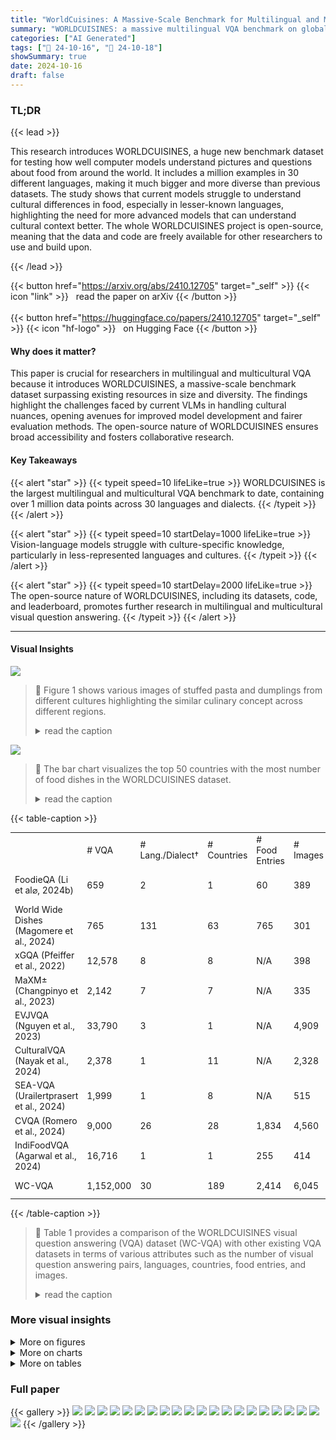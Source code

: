 ```yaml
---
title: "WorldCuisines: A Massive-Scale Benchmark for Multilingual and Multicultural Visual Question Answering on Global Cuisines"
summary: "WORLDCUISINES: a massive multilingual VQA benchmark on global cuisines, reveals cultural knowledge gaps in current vision-language models and provides a valuable resource for advancing research in thi..."
categories: ["AI Generated"]
tags: ["🔖 24-10-16", "🤗 24-10-18"]
showSummary: true
date: 2024-10-16
draft: false
---
```


### TL;DR


{{< lead >}}

This research introduces WORLDCUISINES, a huge new benchmark dataset for testing how well computer models understand pictures and questions about food from around the world.  It includes a million examples in 30 different languages, making it much bigger and more diverse than previous datasets.  The study shows that current models struggle to understand cultural differences in food, especially in lesser-known languages, highlighting the need for more advanced models that can understand cultural context better.  The whole WORLDCUISINES project is open-source, meaning that the data and code are freely available for other researchers to use and build upon.

{{< /lead >}}


{{< button href="https://arxiv.org/abs/2410.12705" target="_self" >}}
{{< icon "link" >}} &nbsp; read the paper on arXiv
{{< /button >}}
<br><br>
{{< button href="https://huggingface.co/papers/2410.12705" target="_self" >}}
{{< icon "hf-logo" >}} &nbsp; on Hugging Face
{{< /button >}}

#### Why does it matter?
This paper is crucial for researchers in multilingual and multicultural VQA because it introduces WORLDCUISINES, a massive-scale benchmark dataset surpassing existing resources in size and diversity.  The findings highlight the challenges faced by current VLMs in handling cultural nuances, opening avenues for improved model development and fairer evaluation methods.  The open-source nature of WORLDCUISINES ensures broad accessibility and fosters collaborative research.
#### Key Takeaways

{{< alert "star" >}}
{{< typeit speed=10 lifeLike=true >}} WORLDCUISINES is the largest multilingual and multicultural VQA benchmark to date, containing over 1 million data points across 30 languages and dialects. {{< /typeit >}}
{{< /alert >}}

{{< alert "star" >}}
{{< typeit speed=10 startDelay=1000 lifeLike=true >}} Vision-language models struggle with culture-specific knowledge, particularly in less-represented languages and cultures. {{< /typeit >}}
{{< /alert >}}

{{< alert "star" >}}
{{< typeit speed=10 startDelay=2000 lifeLike=true >}} The open-source nature of WORLDCUISINES, including its datasets, code, and leaderboard, promotes further research in multilingual and multicultural visual question answering. {{< /typeit >}}
{{< /alert >}}

------
#### Visual Insights



![](figures/figures_1_0.png)

> 🔼 Figure 1 shows various images of stuffed pasta and dumplings from different cultures highlighting the similar culinary concept across different regions.
> <details>
> <summary>read the caption</summary>
> Figure 1: Images of stuffed pasta and dumplings from our dataset showcase a similar culinary concept across different cultures: wrapping meat, dairy (such as cheese), or vegetables in dough. These dishes can be prepared in various ways, including pan-frying, deep-frying, steaming, or boiling.
> </details>





![](charts/charts_4_0.png)

> 🔼 The bar chart visualizes the top 50 countries with the most number of food dishes in the WORLDCUISINES dataset.
> <details>
> <summary>read the caption</summary>
> Figure 4: Countries by number of assigned dishes, showing the top 50 countries.
> </details>





{{< table-caption >}}
<table id='0' style='font-size:14px'><tr><td></td><td># VQA</td><td># Lang./Dialect†</td><td># Countries</td><td># Food Entries</td><td># Images</td><td>Parallel Data</td><td>License</td></tr><tr><td>FoodieQA (Li et al⌀, 2024b)</td><td>659</td><td>2</td><td>1</td><td>60</td><td>389</td><td>X</td><td>CC BY-NC-ND 4.0</td></tr><tr><td>World Wide Dishes (Magomere et al., 2024)</td><td>765</td><td>131</td><td>63</td><td>765</td><td>301</td><td>X</td><td>CC-BY 4.0</td></tr><tr><td>xGQA (Pfeiffer et al., 2022)</td><td>12,578</td><td>8</td><td>8</td><td>N/A</td><td>398</td><td>V</td><td>CC-BY 4.0</td></tr><tr><td>MaXM± (Changpinyo et al., 2023)</td><td>2,142</td><td>7</td><td>7</td><td>N/A</td><td>335</td><td>x</td><td>Custom</td></tr><tr><td>EVJVQA (Nguyen et al., 2023)</td><td>33,790</td><td>3</td><td>1</td><td>N/A</td><td>4,909</td><td>X</td><td>N/A</td></tr><tr><td>CulturalVQA (Nayak et al., 2024)</td><td>2,378</td><td>1</td><td>11</td><td>N/A</td><td>2,328</td><td>X</td><td>N/A</td></tr><tr><td>SEA-VQA (Urailertprasert et al., 2024)</td><td>1,999</td><td>1</td><td>8</td><td>N/A</td><td>515</td><td>X</td><td>Custom</td></tr><tr><td>CVQA (Romero et al., 2024)</td><td>9,000</td><td>26</td><td>28</td><td>1,834</td><td>4,560</td><td>V</td><td>Various</td></tr><tr><td>IndiFoodVQA (Agarwal et al., 2024)</td><td>16,716</td><td>1</td><td>1</td><td>255</td><td>414</td><td>X</td><td>N/A</td></tr><tr><td>WC-VQA</td><td>1,152,000</td><td>30</td><td>189</td><td>2,414</td><td>6,045</td><td>V</td><td>CC BY-SA 4.0</td></tr></table>{{< /table-caption >}}

> 🔼 Table 1 provides a comparison of the WORLDCUISINES visual question answering (VQA) dataset (WC-VQA) with other existing VQA datasets in terms of various attributes such as the number of visual question answering pairs, languages, countries, food entries, and images.
> <details>
> <summary>read the caption</summary>
> Table 1: Data statistics for WC-VQA compared to existing VQA datasets. The data samples are sourced from their respective publications. The reported numbers are based on their human-annotated test set. This entry includes the language variations we collected for all languages.
> </details>



### More visual insights

<details>
<summary>More on figures
</summary>


![](figures/figures_3_1.png)

> 🔼 The figure shows examples of the two primary tasks in the WORLDCUISINES benchmark: dish name prediction and location prediction, with variations in context and question type.
> <details>
> <summary>read the caption</summary>
> Figure 2: WC-VQA in WORLDCUISINES comprises two primary tasks: (1) predicting dish names and (2) predicting regional cuisines. Task 1 is further divided into three subtasks: (a) no-context, (b) contextualized, and (c) adversarial. We also include two answer types: multiple-choice question (MCQ) and open-ended question (OEQ).
> </details>



![](figures/figures_3_2.png)

> 🔼 The figure shows examples of stuffed pasta and dumplings from various cultures to illustrate a shared culinary concept across different regions.
> <details>
> <summary>read the caption</summary>
> Figure 1: Images of stuffed pasta and dumplings from our dataset showcase a similar culinary concept across different cultures: wrapping meat, dairy (such as cheese), or vegetables in dough. These dishes can be prepared in various ways, including pan-frying, deep-frying, steaming, or boiling.
> </details>



![](figures/figures_3_3.png)

> 🔼 The figure shows examples of the two primary tasks in the WORLDCUISINES benchmark: dish name prediction and regional cuisine prediction, with variations in context and question type.
> <details>
> <summary>read the caption</summary>
> Figure 2: WC-VQA in WORLDCUISINES comprises two primary tasks: (1) predicting dish names and (2) predicting regional cuisines. Task 1 is further divided into three subtasks: (a) no-context, (b) contextualized, and (c) adversarial. We also include two answer types: multiple-choice question (MCQ) and open-ended question (OEQ).
> </details>



![](figures/figures_3_4.png)

> 🔼 Figure 1 shows images of various stuffed pasta and dumplings from different cultures to illustrate the similar culinary concept.
> <details>
> <summary>read the caption</summary>
> Figure 1: Images of stuffed pasta and dumplings from our dataset showcase a similar culinary concept across different cultures: wrapping meat, dairy (such as cheese), or vegetables in dough. These dishes can be prepared in various ways, including pan-frying, deep-frying, steaming, or boiling.
> </details>



![](figures/figures_4_0.png)

> 🔼 The figure is a world map showing the geographical distribution of food entries in the WORLDCUISINES dataset, with darker colors representing higher concentrations of food entries.
> <details>
> <summary>read the caption</summary>
> Figure 3: WORLDCUISINES distribution of food entries by country in the World Map. The food entries are distributed across 189 countries, with the highest concentration found in Asia, Europe, and North America. There are also some entries from the continents of Africa, Oceania, and Central and South America.
> </details>



![](figures/figures_7_0.png)

> 🔼 The figure shows the accuracy of different language models on a visual question answering task, broken down by language, language vitality, and language family.
> <details>
> <summary>read the caption</summary>
> Figure 5: Accuracy (%) categorized by language (left), language vitality (center), and language family (right). We classify the language vitality by following the classification from Joshi et al. (2020).
> </details>



![](figures/figures_15_0.png)

> 🔼 Figure 5 is a set of radar charts showing the accuracy of different language models on visual question answering tasks, categorized by language, language vitality, and language family.
> <details>
> <summary>read the caption</summary>
> Figure 5: Accuracy (%) categorized by language (left), language vitality (center), and language family (right). We classify the language vitality by following the classification from Joshi et al. (2020).
> </details>



![](figures/figures_17_0.png)

> 🔼 The figure shows examples of visual question answering (VQA) tasks in the WORLDCUISINES benchmark, including dish name prediction and location prediction, with variations in context and question type.
> <details>
> <summary>read the caption</summary>
> Figure 2: WC-VQA in WORLDCUISINES comprises two primary tasks: (1) predicting dish names and (2) predicting regional cuisines. Task 1 is further divided into three subtasks: (a) no-context, (b) contextualized, and (c) adversarial. We also include two answer types: multiple-choice question (MCQ) and open-ended question (OEQ).
> </details>



</details>



<details>
<summary>More on charts
</summary>


![](charts/charts_8_0.png "🔼 Figure 6: Scaling matters for MCQ (6a) and OEQ (6b).")

> 🔼 The chart displays the relationship between model performance (accuracy) and the number of parameters in various vision language models for multiple choice and open-ended questions.
> <details>
> <summary>read the caption</summary>
> Figure 6: Scaling matters for MCQ (6a) and OEQ (6b).
> </details>


![](charts/charts_8_1.png "🔼 Figure 6: Scaling matters for MCQ (6a) and OEQ (6b).")

> 🔼 The chart displays the relationship between model parameters and accuracy for multiple-choice and open-ended questions on the WORLDCUISINES benchmark.
> <details>
> <summary>read the caption</summary>
> Figure 6: Scaling matters for MCQ (6a) and OEQ (6b).
> </details>


![](charts/charts_15_0.png "🔼 Figure 8: Model performance evaluated with different references on open-ended question.")

> 🔼 The chart displays the accuracy of various models on open-ended questions using single, dual, and multi-reference answers.
> <details>
> <summary>read the caption</summary>
> Figure 8: Model performance evaluated with different references on open-ended question.
> </details>


![](charts/charts_17_0.png "🔼 Figure 9: Regression Analysis for BERTScore OE vs. Accuracy OE.")

> 🔼 The chart displays the correlation between BERTScore and accuracy for open-ended questions across various language models.
> <details>
> <summary>read the caption</summary>
> Figure 9: Regression Analysis for BERTScore OE vs. Accuracy OE.
> </details>


![](charts/charts_17_1.png "🔼 Figure 10: Model performance with different references on open-ended question.")

> 🔼 The chart displays the accuracy of various vision-language models on open-ended questions using single, dual (single + English), and multi-reference evaluations.
> <details>
> <summary>read the caption</summary>
> Figure 10: Model performance with different references on open-ended question.
> </details>


</details>



<details>
<summary>More on tables
</summary>


{{< table-caption >}}
<br><table id='11' style='font-size:16px'><tr><td>Type: Multiple-Choice</td><td>Japanese (formal)</td></tr><tr><td colspan="2">こ の料理は何と言いま すか?</td></tr><tr><td>1) シュトゥルーデル</td><td>4) New York roll</td></tr><tr><td>2) ミルフィーユ</td><td>5) Milk roll</td></tr><tr><td colspan="2">3) ミルヒラーム・シュトゥルーデル</td></tr><tr><td colspan="2">Print only the answer with a single answer id (1,2,3,4,5),</td></tr></table>{{< /table-caption >}}
> 🔼 {{ table.description }}
> <details>
> <summary>read the caption</summary>
> {{ table.caption }}
> </details>


> Table 1 provides a comparison of the WORLDCUISINES visual question answering dataset (WC-VQA) with other existing VQA datasets, highlighting WC-VQA's scale and multilingual nature.


{{< table-caption >}}
<table id='0' style='font-size:14px'><tr><td rowspan="3">Data Split</td><td colspan="6">Task 1 (Dish Name)</td><td rowspan="2" colspan="2">Task 2 (Location)</td><td rowspan="3">Total # VQA</td></tr><tr><td colspan="2">(a) no-context</td><td colspan="2">(b) contextualized</td><td colspan="2">(c) adversarial</td></tr><tr><td># VQA</td><td># Images</td><td># VQA</td><td># Images</td><td># VQA</td><td># Images</td><td># VQA</td><td># Images</td></tr><tr><td>Train (1M)</td><td>270,300</td><td>3,383</td><td>267,930</td><td>3,555</td><td>271,770</td><td>3,589</td><td>270,000</td><td>3,361</td><td>1,080,000</td></tr><tr><td>Test Small (12k)</td><td>3,000</td><td>100</td><td>3,000</td><td>100</td><td>3,000</td><td>100</td><td>3,000</td><td>100</td><td>12,000</td></tr><tr><td>Test Large (60k)</td><td>15,000</td><td>500</td><td>15,000</td><td>500</td><td>15,000</td><td>499</td><td>15,000</td><td>499</td><td>60,000</td></tr></table>{{< /table-caption >}}
> 🔼 {{ table.description }}
> <details>
> <summary>read the caption</summary>
> {{ table.caption }}
> </details>


> The table shows the dataset statistics of WC-VQA, including the number of visual questions and images for training and testing datasets in three different splits: train, test small, and test large, and the distribution of the data across three subtasks of Task 1 (dish name prediction) and Task 2 (location prediction).


{{< table-caption >}}
<table id='0' style='font-size:14px'><tr><td rowspan="3">Model</td><td colspan="6">Task 1 (Dish Name)</td><td rowspan="2" colspan="2">Task 2 (Location)</td><td rowspan="2" colspan="2">Average</td></tr><tr><td colspan="2">(a) no-context</td><td colspan="2">(b) contextualized</td><td colspan="2">(c) adversarial</td></tr><tr><td>MCQ</td><td>OEQ</td><td>MCQ</td><td>OEQ</td><td>MCQ</td><td>OEQ</td><td>MCQ</td><td>OEQ</td><td>MCQ</td><td>OEQ</td></tr><tr><td>Open-Source</td><td></td><td></td><td></td><td></td><td></td><td></td><td></td><td></td><td></td><td></td></tr><tr><td>Llaval.6 Vicuna 7B</td><td>34.57</td><td>1.59</td><td>43.48</td><td>4.03</td><td>34.84</td><td>1.41</td><td>32.24</td><td>9.29</td><td>36.28</td><td>4.08</td></tr><tr><td>Llaval.6 Vicuna 13B</td><td>40.17</td><td>2.79</td><td>48.17</td><td>5.85</td><td>39.05</td><td>2.57</td><td>37.79</td><td>10.16</td><td>41.30</td><td>5.34</td></tr><tr><td>Qwen2 VL Instruct 2B</td><td>41.65</td><td>7.98</td><td>42.29</td><td>8.13</td><td>39.69</td><td>6.74</td><td>47.85</td><td>14.55</td><td>42.87</td><td>9.35</td></tr><tr><td>Qwen2 VL Instruct 7B</td><td>61.48</td><td>6.76</td><td>67.85</td><td>10.36</td><td>53.52</td><td>6.12</td><td>55.90</td><td>21.03</td><td>59.69</td><td>11.07</td></tr><tr><td>Qwen2 VL Instruct 72B</td><td>74.19</td><td>12.67</td><td>80.79</td><td>21.31</td><td>62.43</td><td>8.37</td><td>61.90</td><td>27.27</td><td>69.83</td><td>17.40</td></tr><tr><td>Llama 3.2 Instruct 11B</td><td>59.93</td><td>18.75</td><td>64.12</td><td>22.96</td><td>53.17</td><td>13.39</td><td>57.93</td><td>31.58</td><td>58.79</td><td>21.67</td></tr><tr><td>Llama 3.2 Instruct 90B</td><td>77.69</td><td>16.93</td><td>82.92</td><td>23.60</td><td>63.96</td><td>10.87</td><td>67.87</td><td>31.31</td><td>73.11</td><td>20.68</td></tr><tr><td>Molmo-E 1B</td><td>18.81</td><td>0.01</td><td>24.22</td><td>0.23</td><td>19.55</td><td>0.01</td><td>18.97</td><td>1.54</td><td>20.39</td><td>0.45</td></tr><tr><td>Molmo-D 7B</td><td>46.01</td><td>2.89</td><td>55.95</td><td>3.66</td><td>41.61</td><td>2.31</td><td>33.35</td><td>11.45</td><td>44.23</td><td>5.08</td></tr><tr><td>Molmo-O 7B</td><td>39.96</td><td>5.15</td><td>44.93</td><td>6.03</td><td>38.41</td><td>3.51</td><td>29.81</td><td>10.07</td><td>38.28</td><td>6.19</td></tr><tr><td>Pangea 7B‡</td><td>52.35</td><td>1.52</td><td>63.07</td><td>2.73</td><td>49.17</td><td>1.57</td><td>48.71</td><td>20.15</td><td>53.33</td><td>6.49</td></tr><tr><td>Aria 25B</td><td>58.61</td><td>4.99</td><td>69.29</td><td>9.17</td><td>52.82</td><td>3.39</td><td>42.82</td><td>16.20</td><td>55.89</td><td>8.44</td></tr><tr><td>Phi-3.5 Vision 4B</td><td>43.37</td><td>2.91</td><td>48.71</td><td>4.23</td><td>40.87</td><td>2.07</td><td>35.01</td><td>9.22</td><td>41.99</td><td>4.61</td></tr><tr><td>Pixtral 12B</td><td>56.65</td><td>1.22</td><td>70.69</td><td>2.94</td><td>52.12</td><td>1.09</td><td>46.67</td><td>14.43</td><td>56.53</td><td>4.92</td></tr><tr><td>NVLM-D 72B</td><td>69.82</td><td>4.71</td><td>78.93</td><td>10.29</td><td>52.12</td><td>2.89</td><td>51.97</td><td>16.68</td><td>63.21</td><td>8.64</td></tr><tr><td>Proprietary</td><td></td><td></td><td></td><td></td><td></td><td></td><td></td><td></td><td></td><td></td></tr><tr><td>GPT-4o</td><td>88.45</td><td>21.88</td><td>91.57</td><td>37.51</td><td>82.29</td><td>14.79</td><td>66.52</td><td>37.13</td><td>82.21</td><td>27.83</td></tr><tr><td>GPT-4o Mini</td><td>72.80</td><td>10.28</td><td>81.65</td><td>20.87</td><td>57.76</td><td>5.72</td><td>52.37</td><td>25.79</td><td>66.14</td><td>15.66</td></tr><tr><td>Gemini 1.5 Flash</td><td>77.05</td><td>12.81</td><td>80.97</td><td>15.16</td><td>69.13</td><td>6.46</td><td>71.53</td><td>30.03</td><td>74.67</td><td>16.12</td></tr></table>{{< /table-caption >}}
> 🔼 {{ table.description }}
> <details>
> <summary>read the caption</summary>
> {{ table.caption }}
> </details>


> This table presents the accuracy results of various vision-language models on the WorldCuisines visual question answering benchmark's Test Large dataset, categorized by task type (multiple-choice or open-ended) and model type (open-source or proprietary).


{{< table-caption >}}
<table id='0' style='font-size:14px'><tr><td>Attribute</td><td>Value</td><td>Description</td><td>Example</td></tr><tr><td>Image</td><td>Image</td><td>Image of the dish in jpg/png/gif format.</td><td></td></tr><tr><td>Name</td><td>String</td><td>Name of the dish.</td><td>Dorayaki</td></tr><tr><td>Alias</td><td>String</td><td>Alias name of the dish (i.e., the name in the original language).</td><td>ど ら焼き</td></tr><tr><td>Coarse-grained categories</td><td>List<String></td><td>Coarse-level categories.</td><td>["Pancake"]</td></tr><tr><td>Fine-grained categories</td><td>List<String></td><td>Fine-level categories.</td><td>["Wagashi Pancake"]</td></tr><tr><td>Cuisines</td><td>String</td><td>Name of cuisine.</td><td>Japanese</td></tr><tr><td>Associated Cuisines</td><td>String</td><td>Associated cuisines to the dish.</td><td>Japanese</td></tr><tr><td>Area</td><td>String</td><td>Specific region where the dish is originated</td><td>Ueno</td></tr><tr><td>Countries</td><td>String</td><td>Specific region where the dish is originated</td><td>Japan</td></tr><tr><td>Continents</td><td>String</td><td>Specific continent where the dish is originated</td><td>Eastern Asia</td></tr><tr><td>Text Description</td><td>String</td><td>Short description of the dish, including the ingredients used to prepare the dish or the cooking method.</td><td>The dish consists of two small pancake-like patties made from castella wrapped around a filling of sweet bean paste.</td></tr><tr><td>Image License</td><td>String</td><td>License of the image</td><td>CC BY-SA 3.0</td></tr></table>{{< /table-caption >}}
> 🔼 {{ table.description }}
> <details>
> <summary>read the caption</summary>
> {{ table.caption }}
> </details>


> Table 1 provides a comparison of the WORLDCUISINES visual question answering dataset (WC-VQA) with other existing VQA datasets, highlighting its size, multilingual coverage, and other key features.


{{< table-caption >}}
<table id='2' style='font-size:16px'><tr><td>Language Name</td><td>Language Vitality+</td><td>Resource Classification+</td><td>Linguistic Register</td><td>Additional Notes</td></tr><tr><td>Austronesian</td><td></td><td></td><td></td><td></td></tr><tr><td>Indonesian</td><td>Institutional</td><td>3 - Rising Star</td><td>Formal Casual</td><td></td></tr><tr><td>Tagalog</td><td>Institutional</td><td>3 - Rising Star</td><td></td><td></td></tr><tr><td>Sundanese</td><td>Stable</td><td>1 - Scraping by</td><td>Loma</td><td>Common speech form</td></tr><tr><td>Javanese</td><td>Institutional</td><td>1 - Scraping by</td><td>Krama Ngoko</td><td>Central-Java dialect, polite form Central-Java dialect, casual form</td></tr><tr><td>Japonic</td><td></td><td></td><td></td><td></td></tr><tr><td>Japanese</td><td>Institutional</td><td>5 - Winners</td><td>Formal Casual</td><td>Polite form or teinei-go Daily conversation</td></tr><tr><td>Sino-Tibetan</td><td></td><td></td><td></td><td></td></tr><tr><td>Chinese</td><td>Institutional</td><td>5 - Winners</td><td></td><td>Standard Mandarin</td></tr><tr><td>Cantonese</td><td>Institutional</td><td>1 - Scraping by</td><td></td><td></td></tr><tr><td>Hokkien</td><td>Institutional</td><td>0- Left Behind</td><td>Written Spoken</td><td>Medan dialect Medan dialect</td></tr><tr><td>Koreanic</td><td></td><td></td><td></td><td></td></tr><tr><td>Korean</td><td>Institutional</td><td>4- Underdog</td><td>Formal Casual</td><td></td></tr><tr><td>Kra-Dai</td><td></td><td></td><td></td><td></td></tr><tr><td>Thai</td><td>Institutional</td><td>3 - Rising Star</td><td></td><td></td></tr><tr><td>Indo-European</td><td></td><td></td><td></td><td></td></tr><tr><td>English</td><td>Institutional</td><td>5 - Winners</td><td></td><td rowspan="9">Latin-American dialect</td></tr><tr><td>Spanish</td><td>Institutional</td><td>5 - Winners</td><td></td></tr><tr><td>French</td><td>Institutional</td><td>5 - Winners</td><td></td></tr><tr><td>Russian</td><td>Institutional</td><td>4 - Underdog</td><td>Formal Casual</td></tr><tr><td>Czech</td><td>Institutional</td><td>4 - Underdog</td><td></td></tr><tr><td>Italian</td><td>Institutional</td><td>4 - Underdog</td><td></td></tr><tr><td>Hindi</td><td>Institutional</td><td>4 - Underdog</td><td></td></tr><tr><td>Bengali</td><td>Institutional</td><td>3 - Rising Star</td><td></td></tr><tr><td>Marathi</td><td>Institutional</td><td>2 - Hopeful</td><td></td></tr><tr><td>Sardinian</td><td>Endangered</td><td>1 - Scraping by</td><td></td><td>Logudorese (src)</td></tr><tr><td>Sinhala</td><td>Institutional</td><td>0 - Left Behind</td><td>Formal</td><td>Spoken form</td></tr><tr><td>Afro-Asiatic</td><td></td><td></td><td></td><td></td></tr><tr><td>Arabic (MSA)</td><td>Institutional</td><td>5 - Winners</td><td></td><td></td></tr><tr><td>Niger-Congo Yoruba</td><td>Institutional</td><td>2 - Hopeful</td><td></td><td></td></tr><tr><td>Turkic</td><td></td><td></td><td></td><td></td></tr><tr><td>Azerbaijani</td><td>Institutional</td><td>1 - Scraping by</td><td></td><td>North Variety (azj)</td></tr></table>{{< /table-caption >}}
> 🔼 {{ table.description }}
> <details>
> <summary>read the caption</summary>
> {{ table.caption }}
> </details>


> Table 1 provides a comparison of the WORLDCUISINES visual question answering dataset (WC-VQA) with other existing VQA datasets across various metrics, such as the number of languages, dialects, countries, food entries, images, and parallel data.


{{< table-caption >}}
<table id='4' style='font-size:22px'><tr><td>Japanese speaker then proofreads the translated sen-</td><td>from Western Japan in the 16-25 age range gives</td></tr><tr><td>tences. Additionally, one native Japanese speaker</td><td>input for the casual form.</td></tr></table>{{< /table-caption >}}
> 🔼 {{ table.description }}
> <details>
> <summary>read the caption</summary>
> {{ table.caption }}
> </details>


> Table 1 compares the data statistics of the WORLDCUISINES benchmark (WC-VQA) with those of other existing visual question answering (VQA) datasets.


{{< table-caption >}}
<table id='0' style='font-size:14px'><tr><td rowspan="2">Language</td><td colspan="3">Question Prompt</td></tr><tr><td>Multi-choice question (MCQ)</td><td>Open-ended question (OEQ)</td><td>Answer ID Text</td></tr><tr><td>English</td><td>Yesterday I had a nice lunch at a Japanese restaurant. I am about to have this dish now. What is this dish called? 1. Hangtown fry 2. Zucchini slice 3. Chawanmushi 4. Rolex 5. Egg foo young Print only the answer with a single answer id (1,2,3,4,5),</td><td>Yesterday I had a nice lunch at a Japanese restaurant. I am about to have this dish now. What is this dish called? Print only the answer.</td><td>5 Egg foo young</td></tr><tr><td>French</td><td>Hier, j'ai pris un bon dejeuner dans un restaurant japonais. Je suis sur le point de manger ce plat maintenant. Comment appelle-t-on ce plat ? 1. Hangtown fry 2. Zucchini slice 3. Chawanmushi 4. Rolex 5. Fu yung hai Print only the answer with a single answer id (1,2,3,4,5),</td><td>Hier, j'ai pris un bon dejeuner dans un restaurant japonais. Je suis sur le point de manger ce plat maintenant. Comment appelle-t-on ce plat ? Print only the answer.</td><td>5 Fu yung hai</td></tr><tr><td>Indonesian (Formal)</td><td>Kemarin, saya menyantap makan siang yg nikmat di restoran Jepang. Sekarang saya akan menyantap hidangan ini. Disebut apakah hidangan ini? 1. Hangtown fry 2. Zucchini slice 3. Chawanmushi 4. Rolex 5. Puyunghai Print only the answer with a single answer id (1,2,3,4,5),</td><td>Kemarin, saya menyantap makan siang yg nikmat di restoran Jepang. Sekarang saya akan menyantap hidangan ini. Disebut apakah hidangan ini? Print only the answer.</td><td>5 Puyunghai</td></tr><tr><td>Indonesian (Casual)</td><td>Kemarin aku makan siang enak di restoran Jepang. Sekarang mau makan makanan ini. Makanan ini disebut apa? 1. Hangtown fry 2. Zucchini slice 3. Chawanmushi 4. Rolex 5. Puyunghai Print only the answer with a single answer id (1,2,3,4,5),</td><td>Kemarin aku makan siang enak di restoran Jepang. Sekarang mau makan makanan ini. Makanan ini disebut apa? Print only the answer.</td><td>5 Puyunghai</td></tr><tr><td>Japanese (Formal)</td><td>昨日、 私は日本料理店で美味しい昼食を食べました。 今まさにこの料理を食べようとしています。 こ の料理の名前は何ですか? 1. Hangtown fry 2. Zucchini slice 3. 茶碗蒸し 4. Rolex 5. 芙蓉蛋 Print only the answer with a single answer id (1,2,3,4,5),</td><td>昨日、 私は日本料理店で美味しい昼食を食べました。 今まさにこの料理を食べようとしています。 この料理の名前は何ですか? Print only the answer.</td><td>5 芙蓉蛋</td></tr><tr><td>Japanese (Casual)</td><td>昨日日本料理のお店で美味しいランチを食べたんだけど、 今ま さに食べてるこの料理の名前は何? 1. Hangtown fry 2. Zucchini slice 3. 茶碗蒸 し 4. Rolex 5. 芙蓉蛋 Print only the answer with a single answer id (1,2,3,4,5),</td><td>昨日日本料理のお店で美味しいランチを食べたんだけど、 今まさに食べてるこの料理の名前は何? Print only the answer.</td><td>5 芙蓉蛋</td></tr><tr><td>Javanese (Krama)</td><td>Kaping wingi kula nedha nikmat ing restoran Jepang. Kula kepengin nedha menika malih sakmenika. Naminipun nopo dhaharan menika? 1. Hangtown fry 2. Zucchini slice 3. Chawanmushi 4. Rolex 5. Endhog foo young Print only the answer with a single answer id (1,2,3,4,5),</td><td>Kaping wingi kula nedha nikmat ing restoran Jepang. Kula kepengin nedha menika malih sakmenika. Naminipun nopo dhaharan menika? Print only the answer.</td><td>5 Endhog foo young</td></tr><tr><td>Javanese (Ngoko)</td><td>Wingi aku mangan enak ndek restoran Jepang. Aku pengen mangan neh saiki. Opo jenenge panganan iki? 1. Hangtown fry 2. Zucchini slice 3. Chawanmushi 4. Rolex 5. Endhog foo young Print only the answer with a single answer id (1,2,3,4,5),</td><td>Wingi aku mangan enak ndek restoran Jepang. Aku pengen mangan neh saiki. Opo jenenge panganan iki? Print only the answer.</td><td>5 Endhog foo young</td></tr></table>{{< /table-caption >}}
> 🔼 {{ table.description }}
> <details>
> <summary>read the caption</summary>
> {{ table.caption }}
> </details>


> Table 1 provides a comparison of the WORLDCUISINES visual question answering (VQA) dataset with other existing VQA datasets, highlighting key statistics such as the number of visual question answering pairs, languages, countries, food entries, and images.


{{< table-caption >}}
<table id='0' style='font-size:20px'><tr><td rowspan="2">Model (Accuracy %)</td><td colspan="2"></td><td colspan="2">Task 1 (Dish Name) (b) contextualized</td><td colspan="2">(c) adversarial</td><td colspan="2">Task 2 (Location)</td><td colspan="2">Average</td></tr><tr><td>(a) no-context MCQ</td><td>OEQ</td><td>MCQ</td><td>OEQ</td><td>MCQ</td><td>OEQ</td><td>MCQ</td><td>OEQ</td><td>MCQ</td><td>OEQ</td></tr><tr><td>Test Small (12k)</td><td></td><td></td><td></td><td></td><td></td><td></td><td></td><td></td><td></td><td></td></tr><tr><td>Open-Source</td><td></td><td></td><td></td><td></td><td></td><td></td><td></td><td></td><td></td><td></td></tr><tr><td>Llaval.6 Vicuna 7B</td><td>33.63</td><td>0.87</td><td>43.13</td><td>2.83</td><td>28.67 30.03</td><td>0.60</td><td>27.77</td><td>7.93</td><td>33.30</td><td>3.06</td></tr><tr><td>Llaval.6 Vicuna 13B</td><td>40.87</td><td>1.00</td><td>50.30</td><td>4.17</td><td>38.37</td><td>1.60</td><td>31.07</td><td>8.63</td><td>40.15</td><td>3.85</td></tr><tr><td>Qwen2 VL Instruct 2B</td><td>40.97</td><td>3.33</td><td>44.40</td><td>4.60</td><td>47.07</td><td>3.43</td><td>48.37</td><td>12.50</td><td>45.20</td><td>5.96</td></tr><tr><td>Qwen2 VL Instruct 7B</td><td>63.83</td><td>4.07</td><td>67.20</td><td>8.57</td><td>57.00</td><td>3.90</td><td>56.80</td><td>21.23</td><td>61.21</td><td>9.44</td></tr><tr><td>Qwen2 VL Instruct 72B</td><td>76.13</td><td>10.40</td><td>81.63</td><td>17.43</td><td>67.23</td><td>6.27</td><td>56.73</td><td>26.07</td><td>70.43</td><td>15.04</td></tr><tr><td>Llama 3.2 Instruct 11B</td><td>57.93</td><td>14.37</td><td>65.57</td><td>19.20</td><td>56.27</td><td>9.50</td><td>46.60</td><td>27.23</td><td>56.59</td><td>17.58</td></tr><tr><td>Llama 3.2 Instruct 90B</td><td>77.33</td><td>14.27</td><td>83.43</td><td>22.30</td><td>71.23</td><td>9.00</td><td>64.70</td><td>29.73</td><td>74.17</td><td>18.82</td></tr><tr><td>Molmo-E 1B</td><td>21.87</td><td>0.00</td><td>24.53</td><td>0.13</td><td>20.23</td><td>0.00</td><td>19.60</td><td>1.27</td><td>21.56</td><td>0.35</td></tr><tr><td>Molmo-D 7B</td><td>50.67</td><td>1.00</td><td>57.00</td><td>2.23</td><td>48.67</td><td>1.73</td><td>36.73</td><td>11.70</td><td>48.27</td><td>4.16</td></tr><tr><td>Molmo-O 7B</td><td>46.03</td><td>2.13</td><td>43.27</td><td>4.37</td><td>41.60</td><td>2.10</td><td>26.83</td><td>9.03</td><td>39.43</td><td>4.41</td></tr><tr><td>Pangea 7B</td><td>45.33</td><td>0.43</td><td>59.40</td><td>1.33</td><td>22.17</td><td>0.63</td><td>34.10</td><td>17.90</td><td>40.25</td><td>5.07</td></tr><tr><td>Pangea 7B‡</td><td>54.87</td><td>0.43</td><td>65.77</td><td>1.33</td><td>55.00</td><td>0.63</td><td>48.47</td><td>17.90</td><td>56.03</td><td>5.07</td></tr><tr><td>Aria 25B</td><td>65.77</td><td>2.67</td><td>71.43</td><td>6.47</td><td>57.13</td><td>1.80</td><td>39.60</td><td>15.70</td><td>58.48</td><td>6.66</td></tr><tr><td>Phi-3.5 Vision 4B</td><td>49.27</td><td>1.90</td><td>53.03</td><td>3.03</td><td>42.90</td><td>1.33</td><td>31.23</td><td>8.43</td><td>44.11</td><td>3.67</td></tr><tr><td>Pixtral 12B</td><td>57.57</td><td>0.60</td><td>72.33</td><td>1.83</td><td>55.40</td><td>0.57</td><td>44.73</td><td>12.83</td><td>57.51</td><td>3.96</td></tr><tr><td>NVLM-D 72B</td><td>75.50</td><td>3.13</td><td>78.20</td><td>7.37</td><td>54.67</td><td>1.37</td><td>54.13</td><td>17.40</td><td>65.62</td><td>7.32</td></tr><tr><td>Proprietary</td><td></td><td></td><td></td><td></td><td></td><td></td><td></td><td></td><td></td><td></td></tr><tr><td>GPT-4o</td><td>88.40</td><td>16.60</td><td>90.43</td><td>35.47</td><td>82.23</td><td>12.60</td><td>63.60</td><td>35.53</td><td>81.17</td><td>25.05</td></tr><tr><td>GPT-4o Mini</td><td>75.33</td><td>7.30</td><td>83.00</td><td>17.67</td><td>64.83</td><td>3.53</td><td>52.87</td><td>26.90</td><td>69.01</td><td>13.85</td></tr><tr><td>Gemini 1.5 Flash</td><td>78.17</td><td>16.30</td><td>82.07</td><td>23.53 10.29</td><td>71.33</td><td>7.33 2.89</td><td>66.00</td><td>32.30</td><td>74.39 71.53</td><td>19.86 8.64</td></tr><tr><td>Test Large (60k)</td><td></td><td></td><td></td><td></td><td></td><td></td><td></td><td></td><td></td><td></td></tr><tr><td>Open-Source</td><td></td><td></td><td></td><td></td><td></td><td></td><td></td><td></td><td></td><td></td></tr><tr><td>Llaval.6 Vicuna 7B</td><td>34.57</td><td>1.59 69.13</td><td>43.48</td><td>4.03 37.51</td><td>34.84</td><td>1.41 88.45 14.79</td><td>32.24</td><td>9.29 37.13</td><td>36.28</td><td>4.08</td></tr><tr><td>Llaval.6 Vicuna 13B</td><td>40.17</td><td>2.79</td><td>48.17</td><td>5.85</td><td>39.05 82.29</td><td>2.57</td><td>37.79</td><td>10.16</td><td>41.30 82.21</td><td>5.34 27.83</td></tr><tr><td>Qwen2 VL Instruct 2B</td><td>41.65</td><td>7.98</td><td>42.29</td><td>8.13</td><td>39.69 57.76</td><td>6.74 5.72</td><td>47.85 52.37</td><td>14.55 25.79</td><td>42.87 66.14</td><td>9.35</td></tr><tr><td>Qwen2 VL Instruct 7B GPT-4o Mini</td><td>61.48 72.80</td><td>6.76 10.28</td><td>67.85</td><td>10.36</td><td>53.52</td><td>6.12</td><td>55.90</td><td>21.03</td><td>59.69 GPT-4o</td><td>11.07</td></tr><tr><td>Qwen2 VL Instruct 72B</td><td>74.19</td><td>12.67</td><td>80.79</td><td>21.31</td><td>62.43</td><td>8.37 6.46</td><td>61.90</td><td>27.27</td><td>69.83</td><td>17.40 16.12</td></tr><tr><td>Llama 3.2 Instruct 11B Gemini 1.5 Flash</td><td>59.93 77.05</td><td>18.75</td><td>64.12</td><td>22.96</td><td>53.17</td><td>13.39</td><td>57.93</td><td>31.58</td><td>58.79</td><td>21.67</td></tr><tr><td>Llama 3.2 Instruct 90B</td><td>77.69</td><td>16.93</td><td>82.92</td><td>23.60</td><td>63.96</td><td>10.87</td><td>67.87</td><td>31.31</td><td>73.11</td><td>20.68</td></tr><tr><td>Molmo-E 1B</td><td>18.81</td><td>0.01</td><td>24.22</td><td>0.23</td><td>19.55</td><td>0.01</td><td>18.97</td><td>1.54</td><td>20.39</td><td>0.45</td></tr><tr><td>Molmo-D 7B</td><td>46.01</td><td>2.89</td><td>55.95</td><td>3.66</td><td>41.61</td><td>2.31</td><td>33.35</td><td>11.45</td><td>44.23</td><td>5.08</td></tr><tr><td>Molmo-O 7B</td><td>39.96</td><td>5.15</td><td>44.93</td><td>6.03</td><td>38.41</td><td>3.51</td><td>29.81</td><td>10.07</td><td>38.28</td><td>6.19</td></tr><tr><td>Pangea 7B</td><td>41.38</td><td>1.52</td><td>57.95</td><td>2.73</td><td>21.77</td><td>1.57</td><td>37.15</td><td>20.15</td><td>39.56</td><td>6.49</td></tr><tr><td>Pangea 7B‡</td><td>52.35</td><td>1.52</td><td>63.07</td><td>2.73</td><td>49.17</td><td>1.57</td><td>48.71</td><td>20.15</td><td>53.33</td><td>6.49</td></tr><tr><td>Aria 25B</td><td>58.61</td><td>4.99</td><td>69.29</td><td>9.17</td><td>52.82</td><td>3.39</td><td>42.82</td><td>16.20</td><td>55.89</td><td>8.44</td></tr><tr><td>Phi-3.5 Vision 4B</td><td>43.37</td><td></td><td>91.57</td><td>4.23</td><td>40.87</td><td>2.07</td><td>35.01</td><td>9.22</td><td>41.99</td><td>4.61</td></tr><tr><td>Pixtral 12B</td><td>56.65</td><td>21.88</td><td>81.65 80.97</td><td>20.87</td><td></td><td></td><td></td><td></td><td></td><td>4.92</td></tr><tr><td></td><td>69.82</td><td>2.91 1.22 12.81</td><td>48.71 70.69 78.93</td><td>2.94 15.16</td><td>52.12 52.12</td><td>1.09</td><td>46.67 51.97 66.52</td><td>14.43 16.68</td><td>56.53 63.21 74.67</td><td>15.66</td></tr><td>NVLM-D 72B Proprietary</td><td></td><td>4.71</td></table>{{< /table-caption >}}
> 🔼 {{ table.description }}
> <details>
> <summary>read the caption</summary>
> {{ table.caption }}
> </details>


> Table 3 presents the accuracy results of various vision-language models on the WorldCuisines visual question answering benchmark's large test set.


{{< table-caption >}}
<table id='0' style='font-size:14px'><tr><td rowspan="2">Model (BERTScore)</td><td colspan="3">Task 1 (Dish Name)</td><td rowspan="2">Task 2 (Location)</td><td rowspan="2">Average</td></tr><tr><td>(a) no-context</td><td>(b) contextualized</td><td>(c) adversarial</td></tr><tr><td colspan="6">Test Small (12k)</td></tr><tr><td>Open-Source</td><td></td><td></td><td></td><td></td><td></td></tr><tr><td>Llaval.6 Vicuna 7B</td><td>81.49</td><td>82.13</td><td>81.56</td><td>85.45</td><td>82.66</td></tr><tr><td>Llaval.6 Vicuna 13B</td><td>80.50</td><td>80.65</td><td>80.14</td><td>81.77</td><td>80.77</td></tr><tr><td>Qwen2 VL Instruct 2B</td><td>82.48</td><td>82.75</td><td>82.34</td><td>84.29</td><td>82.97</td></tr><tr><td>Qwen2 VL Instruct 7B</td><td>82.65</td><td>83.13</td><td>82.10</td><td>87.22</td><td>83.78</td></tr><tr><td>Qwen2 VL Instruct 72B</td><td>83.78</td><td>84.63</td><td>83.06</td><td>87.10</td><td>84.64</td></tr><tr><td>Llama 3.2 Instruct 11B</td><td>82.45</td><td>82.93</td><td>81.64</td><td>82.59</td><td>82.40</td></tr><tr><td>Llama 3.2 Instruct 90B</td><td>82.82</td><td>83.44</td><td>81.98</td><td>85.70</td><td>83.48</td></tr><tr><td>Molmo-E 1B</td><td>81.17</td><td>81.12</td><td>81.24</td><td>83.58</td><td>81.78</td></tr><tr><td>Molmo-D 7B</td><td>81.26</td><td>81.65</td><td>80.55</td><td>84.87</td><td>82.08</td></tr><tr><td>Molmo-O 7B</td><td>82.14</td><td>82.24</td><td>81.44</td><td>84.38</td><td>82.55</td></tr><tr><td>Pangea 7B</td><td>81.29</td><td>81.78</td><td>80.19</td><td>86.31</td><td>82.39</td></tr><tr><td>Aria 25B</td><td>79.85</td><td>80.26</td><td>79.86</td><td>80.53</td><td>80.12</td></tr><tr><td>Phi-3.5 Vision 4B</td><td>80.82</td><td>79.66</td><td>76.77</td><td>83.25</td><td>80.12</td></tr><tr><td>Pixtral 12B</td><td>78.84</td><td>79.12</td><td>78.90</td><td>86.40</td><td>80.81</td></tr><tr><td>NVLM-D 72B</td><td>81.39</td><td>82.05</td><td>79.98</td><td>85.64</td><td>82.27</td></tr><tr><td>Proprietary</td><td></td><td></td><td></td><td></td><td></td></tr><tr><td>GPT-4o</td><td>84.86</td><td>86.92</td><td>83.89</td><td>88.98</td><td>86.16</td></tr><tr><td>GPT-4o Mini</td><td>83.10</td><td>83.91</td><td>82.16</td><td>87.34</td><td>84.13</td></tr><tr><td>Gemini 1.5 Flash</td><td>84.68</td><td>85.09</td><td>83.11</td><td>89.15</td><td>85.51</td></tr><tr><td colspan="6">Test Large (60k)</td></tr><tr><td>Open-Source</td><td></td><td></td><td></td><td></td><td></td></tr><tr><td>Llaval.6 Vicuna 7B</td><td>81.63</td><td>82.10</td><td>81.58</td><td>85.81</td><td>82.78</td></tr><tr><td>Llaval.6 Vicuna 13B</td><td>80.65</td><td>80.70</td><td>80.12</td><td>81.86</td><td>80.83</td></tr><tr><td>Qwen2 VL Instruct 2B</td><td>82.95</td><td>83.10</td><td>82.81</td><td>84.51</td><td>83.34</td></tr><tr><td>Qwen2 VL Instruct 7B</td><td>82.92</td><td>83.42</td><td>82.30</td><td>87.39</td><td>84.01</td></tr><tr><td>Qwen2 VL Instruct 72B</td><td>83.72</td><td>85.10</td><td>83.11</td><td>87.42</td><td>84.84</td></tr><tr><td>Llama 3.2 Instruct 11B</td><td>82.54</td><td>82.79</td><td>81.64</td><td>82.88</td><td>82.46</td></tr><tr><td>Llama 3.2 Instruct 90B</td><td>83.05</td><td>83.51</td><td>81.95</td><td>85.85</td><td>83.59</td></tr><tr><td>Molmo-E 1B</td><td>81.17</td><td>81.10</td><td>81.13</td><td>83.87</td><td>81.82</td></tr><tr><td>Molmo-D 7B</td><td>81.39</td><td>81.63</td><td>80.73</td><td>85.10</td><td>82.21</td></tr><tr><td>Molmo-O 7B</td><td>82.27</td><td>82.21</td><td>81.52</td><td>84.63</td><td>82.66</td></tr><tr><td>Pangea 7B</td><td>81.40</td><td>81.91</td><td>80.23</td><td>86.79</td><td>82.58</td></tr><tr><td>Aria 25B</td><td>79.89</td><td>80.20</td><td>79.83</td><td>80.63</td><td>80.14</td></tr><tr><td>Phi-3.5 Vision 4B</td><td>80.98</td><td>79.55</td><td>77.61</td><td>83.31</td><td>80.36</td></tr><tr><td>Pixtral 12B</td><td>79.00</td><td>79.33</td><td>78.98</td><td>86.75</td><td>81.02</td></tr><tr><td>NVLM-D 72B</td><td>81.54</td><td>82.17</td><td>80.05</td><td>85.67</td><td>82.36</td></tr><tr><td>Proprietary</td><td></td><td></td><td></td><td></td><td></td></tr><tr><td>GPT-4o</td><td>85.04</td><td>86.93</td><td>83.92</td><td>89.06</td><td>86.24</td></tr><tr><td>GPT-4o Mini</td><td>83.19</td><td>84.05</td><td>82.38</td><td>87.30</td><td>84.23</td></tr><tr><td>Gemini 1.5 Flash</td><td>84.47</td><td>84.97</td><td>83.14</td><td>89.43</td><td>85.50</td></tr></table>{{< /table-caption >}}
> 🔼 {{ table.description }}
> <details>
> <summary>read the caption</summary>
> {{ table.caption }}
> </details>


> This table presents the accuracy results of various vision-language models on the WC-VQA benchmark's test set, categorized by question type (multiple-choice or open-ended) and model type (open-source or proprietary).


{{< table-caption >}}
<table id='0' style='font-size:14px'><tr><td>Continents/Regions</td><td># Countries</td><td># Food Entries</td><td>% in Our Data</td></tr><tr><td>Global*</td><td>N/A</td><td>96</td><td>3.98%</td></tr><tr><td>Africa</td><td>52</td><td>190</td><td>7.87%</td></tr><tr><td>Eastern Africa</td><td>18</td><td>40</td><td>1.7%</td></tr><tr><td>Middle Africa</td><td>6</td><td>17</td><td>0.7%</td></tr><tr><td>Northern Africa</td><td>7</td><td>67</td><td>2.8%</td></tr><tr><td>Southern Africa</td><td>5</td><td>33</td><td>1.4%</td></tr><tr><td>Western Africa</td><td>16</td><td>60</td><td>2.5%</td></tr><tr><td>America</td><td>37</td><td>472</td><td>19.55%</td></tr><tr><td>Caribbean</td><td>15</td><td>60</td><td>2.5%</td></tr><tr><td>Central America</td><td>8</td><td>134</td><td>5.6%</td></tr><tr><td>Northern America</td><td>2</td><td>230</td><td>9.5%</td></tr><tr><td>South America</td><td>12</td><td>109</td><td>4.5%</td></tr><tr><td>Europe</td><td>47</td><td>808</td><td>33.47%</td></tr><tr><td>Eastern Europe</td><td>10</td><td>164</td><td>6.8%</td></tr><tr><td>Northern Europe</td><td>15</td><td>237</td><td>9.8%</td></tr><tr><td>Southern Europe</td><td>13</td><td>300</td><td>12.4%</td></tr><tr><td>Western Europe</td><td>9</td><td>233</td><td>9.7%</td></tr><tr><td>Asia</td><td>53</td><td>1,052</td><td>43.58%</td></tr><tr><td>Central Asia</td><td>5</td><td>10</td><td>0.4%</td></tr><tr><td>Eastern Asia</td><td>9</td><td>420</td><td>17.4%</td></tr><tr><td>South Eastern Asia</td><td>12</td><td>362</td><td>15.0%</td></tr><tr><td>Southern Asia</td><td>9</td><td>200</td><td>8.3%</td></tr><tr><td>Western Asia</td><td>18</td><td>155</td><td>6.4%</td></tr><tr><td>Oceania</td><td>3</td><td>37</td><td>1.53%</td></tr><tr><td>Australia & New Zealand</td><td>2</td><td>33</td><td>1.4%</td></tr><tr><td>Melanesia</td><td>1</td><td>4</td><td>0.2%</td></tr><tr><td>Micronesia</td><td>-</td><td>-</td><td>-</td></tr><tr><td>Polynesia</td><td>-</td><td>-</td><td>-</td></tr></table>{{< /table-caption >}}
> 🔼 {{ table.description }}
> <details>
> <summary>read the caption</summary>
> {{ table.caption }}
> </details>


> Table 1 provides a comparison of the WORLDCUISINES visual question answering (VQA) dataset (WC-VQA) with other existing VQA datasets, highlighting WC-VQA's size, multilingual capabilities, and cultural diversity.


</details>


### Full paper

{{< gallery >}}
<img src="paper_images/1.png" class="grid-w50 md:grid-w33 xl:grid-w25" />
<img src="paper_images/2.png" class="grid-w50 md:grid-w33 xl:grid-w25" />
<img src="paper_images/3.png" class="grid-w50 md:grid-w33 xl:grid-w25" />
<img src="paper_images/4.png" class="grid-w50 md:grid-w33 xl:grid-w25" />
<img src="paper_images/5.png" class="grid-w50 md:grid-w33 xl:grid-w25" />
<img src="paper_images/6.png" class="grid-w50 md:grid-w33 xl:grid-w25" />
<img src="paper_images/7.png" class="grid-w50 md:grid-w33 xl:grid-w25" />
<img src="paper_images/8.png" class="grid-w50 md:grid-w33 xl:grid-w25" />
<img src="paper_images/9.png" class="grid-w50 md:grid-w33 xl:grid-w25" />
<img src="paper_images/10.png" class="grid-w50 md:grid-w33 xl:grid-w25" />
<img src="paper_images/11.png" class="grid-w50 md:grid-w33 xl:grid-w25" />
<img src="paper_images/12.png" class="grid-w50 md:grid-w33 xl:grid-w25" />
<img src="paper_images/13.png" class="grid-w50 md:grid-w33 xl:grid-w25" />
<img src="paper_images/14.png" class="grid-w50 md:grid-w33 xl:grid-w25" />
<img src="paper_images/15.png" class="grid-w50 md:grid-w33 xl:grid-w25" />
<img src="paper_images/16.png" class="grid-w50 md:grid-w33 xl:grid-w25" />
<img src="paper_images/17.png" class="grid-w50 md:grid-w33 xl:grid-w25" />
<img src="paper_images/18.png" class="grid-w50 md:grid-w33 xl:grid-w25" />
<img src="paper_images/19.png" class="grid-w50 md:grid-w33 xl:grid-w25" />
<img src="paper_images/20.png" class="grid-w50 md:grid-w33 xl:grid-w25" />
<img src="paper_images/21.png" class="grid-w50 md:grid-w33 xl:grid-w25" />
{{< /gallery >}}